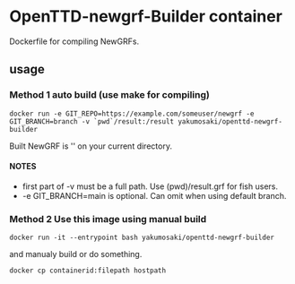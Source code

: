 # OpenTTD-newgrf-Builder container

Dockerfile for compiling NewGRFs.  


## usage

### Method 1 auto build (use make for compiling)

```
docker run -e GIT_REPO=https://example.com/someuser/newgrf -e GIT_BRANCH=branch -v `pwd`/result:/result yakumosaki/openttd-newgrf-builder
```

Built NewGRF is '' on your current directory.

#### NOTES

* first part of -v must be a full path. Use (pwd)/result.grf for fish users.
* -e GIT_BRANCH=main is optional. Can omit when using default branch.

### Method 2 Use this image using manual build

```
docker run -it --entrypoint bash yakumosaki/openttd-newgrf-builder
```

and manualy build or do something.

```
docker cp containerid:filepath hostpath
```


